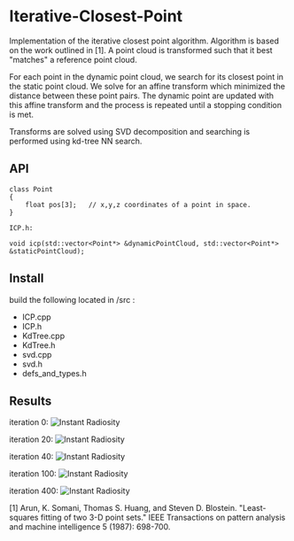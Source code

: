 # Iterative-Closest-Point

Implementation of the iterative closest point algorithm. Algorithm is based on the work outlined in [1]. A point cloud is transformed such that it best "matches" a reference point cloud. 

For each point in the dynamic point cloud, we search for its closest point in the static point cloud. We solve for an affine transform which minimized the distance between these point pairs. The dynamic point are updated with this affine transform and the process is repeated until a stopping condition is met.

Transforms are solved using SVD decomposition and searching is performed using kd-tree NN search.

## API

```
class Point
{
	float pos[3];	// x,y,z coordinates of a point in space.
}

ICP.h:

void icp(std::vector<Point*> &dynamicPointCloud, std::vector<Point*> &staticPointCloud);
```

## Install

build the following located in /src :

+ ICP.cpp
+ ICP.h
+ KdTree.cpp
+ KdTree.h
+ svd.cpp
+ svd.h
+ defs_and_types.h

## Results

iteration 0:
![Instant Radiosity](https://github.com/Gregjksmith/Iterative-Closest-Point/blob/master/images/ICP_iteration_0.png?raw=true)

iteration 20:
![Instant Radiosity](https://github.com/Gregjksmith/Iterative-Closest-Point/blob/master/images/ICP_iteration_20.png?raw=true)

iteration 40:
![Instant Radiosity](https://github.com/Gregjksmith/Iterative-Closest-Point/blob/master/images/ICP_iteration_40.png?raw=true)

iteration 100:
![Instant Radiosity](https://github.com/Gregjksmith/Iterative-Closest-Point/blob/master/images/ICP_iteration_100.png?raw=true)

iteration 400:
![Instant Radiosity](https://github.com/Gregjksmith/Iterative-Closest-Point/blob/master/images/ICP_iteration_400.png?raw=true)

[1] Arun, K. Somani, Thomas S. Huang, and Steven D. Blostein. "Least-squares fitting of two 3-D point sets." IEEE Transactions on pattern analysis and machine intelligence 5 (1987): 698-700.